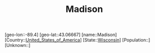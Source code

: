 ﻿---
title: "Madison"
location: [43.06667,-89.4]
type: City
tags:
- geo/City


SpocWebEntityId: 36113
isDeleted: false
confidential: public

---
[geo-lon::-89.4]
[geo-lat::43.06667]
[name::Madison]
[Country::[United_States_of_America](North-America/United_States_of_America.md)]
[State::[Wisconsin](North-America/United_States_of_America/Wisconsin.md)]
[Population::]
[Unknown::]

